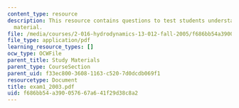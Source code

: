 ```yaml
---
content_type: resource
description: This resource contains questions to test students understanding of course
  material.
file: /media/courses/2-016-hydrodynamics-13-012-fall-2005/f686bb54a390057667a641f29d38c8a2_exam1_2003.pdf
file_type: application/pdf
learning_resource_types: []
ocw_type: OCWFile
parent_title: Study Materials
parent_type: CourseSection
parent_uid: f33ec800-3608-1163-c520-7d0dcdb069f1
resourcetype: Document
title: exam1_2003.pdf
uid: f686bb54-a390-0576-67a6-41f29d38c8a2
---
```

